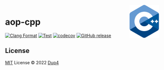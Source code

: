 <img align="right" width="96px" src="./assets/1200px_cpp_logo.svg.png">

# aop-cpp

[![Clang Format][clang-format-ci-badge]][clang-format-ci]
[![Test][test-ci-badge]][test-ci]
[![codecov][codecov-badge]][codecov]
[![GitHub release][gh-release-badge]][gh-release]

## License

[MIT](./LICENSE) License © 2022 [Dup4][dup4]

[dup4]: https://github.com/Dup4
[clang-format-ci-badge]: https://github.com/Dup4/aop-cpp/workflows/Clang%20Format/badge.svg
[clang-format-ci]: https://github.com/Dup4/aop-cpp/actions/workflows/clang_format.yml
[test-ci-badge]: https://github.com/Dup4/aop-cpp/workflows/Test/badge.svg
[test-ci]: https://github.com/Dup4/aop-cpp/actions/workflows/test.yml
[codecov-badge]: https://codecov.io/gh/Dup4/aop-cpp/branch/main/graph/badge.svg
[codecov]: https://codecov.io/gh/Dup4/aop-cpp
[gh-release-badge]: https://img.shields.io/github/release/Dup4/aop-cpp.svg
[gh-release]: https://GitHub.com/Dup4/aop-cpp/releases/
